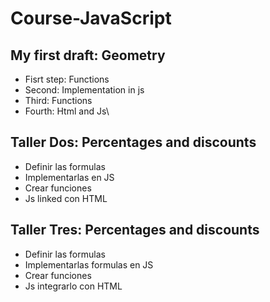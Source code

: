 # Course-JavaScript

## My first draft: Geometry

- Fisrt step: Functions
- Second: Implementation in js
- Third: Functions
- Fourth: Html and Js\

## Taller Dos: Percentages and discounts
- Definir las formulas
- Implementarlas en JS
- Crear funciones
- Js linked con HTML

## Taller Tres: Percentages and discounts
- Definir las formulas
- Implementarlas formulas en JS
- Crear funciones
- Js integrarlo con HTML